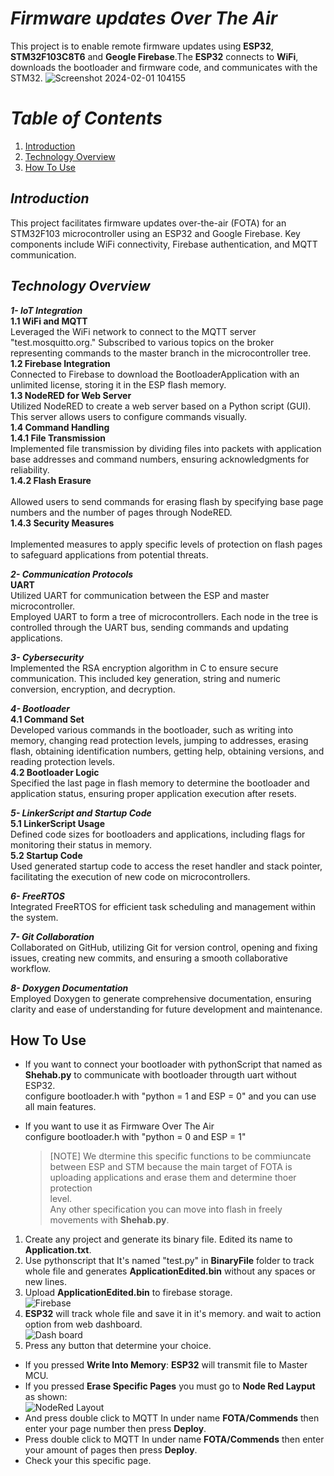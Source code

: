 # _Firmware updates Over The Air_
This project is to enable remote firmware updates using **ESP32**, **STM32F103C8T6** and **Geogle Firebase**.The **ESP32** connects to **WiFi**, downloads the bootloader and firmware code, and communicates with the STM32.
![Screenshot 2024-02-01 104155](https://github.com/ShehabAldeenMo/Fireware-Over-The-Air/assets/114957788/b0d02c6f-00ba-4343-941e-dbdb82eed83a)

# _Table of Contents_
1. [Introduction](#Introduction)
2. [Technology Overview](#Technology-Overview)
3. [How To Use](#How-To-Use)

## _**Introduction**_
This project facilitates firmware updates over-the-air (FOTA) for an STM32F103 microcontroller using an ESP32 and Google Firebase. Key components include WiFi connectivity, Firebase authentication, and MQTT communication.<br /> 

## _Technology Overview_
_**1- IoT Integration**_ <br />
**1.1 WiFi and MQTT** <br /> 
Leveraged the WiFi network to connect to the MQTT server "test.mosquitto.org." Subscribed to various topics on the broker representing commands to the master branch in the microcontroller tree.<br />
**1.2 Firebase Integration** <br /> 
Connected to Firebase to download the BootloaderApplication with an unlimited license, storing it in the ESP flash memory.<br />
**1.3 NodeRED for Web Server** <br /> 
Utilized NodeRED to create a web server based on a Python script (GUI). This server allows users to configure commands visually.<br />
**1.4 Command Handling** <br /> 
**1.4.1 File Transmission** <br /> 
Implemented file transmission by dividing files into packets with application base addresses and command numbers, ensuring acknowledgments for reliability.<br /> 
**1.4.2 Flash Erasure**<br />  
Allowed users to send commands for erasing flash by specifying base page numbers and the number of pages through NodeRED.<br /> 
**1.4.3 Security Measures**<br />  
Implemented measures to apply specific levels of protection on flash pages to safeguard applications from potential threats.<br /> 

_**2- Communication Protocols**_ <br /> 
**UART**<br /> 
Utilized UART for communication between the ESP and master microcontroller.<br />  Employed UART to form a tree of microcontrollers. Each node in the tree is controlled through the UART bus, sending commands and updating applications.<br /> 

_**3- Cybersecurity**_ <br /> 
Implemented the RSA encryption algorithm in C to ensure secure communication. This included key generation, string and numeric conversion, encryption, and decryption.<br /> 

_**4- Bootloader**_ <br /> 
**4.1 Command Set** <br /> 
Developed various commands in the bootloader, such as writing into memory, changing read protection levels, jumping to addresses, erasing flash, obtaining identification numbers, getting help, obtaining versions, and reading protection levels.<br /> 
**4.2 Bootloader Logic** <br /> 
Specified the last page in flash memory to determine the bootloader and application status, ensuring proper application execution after resets.<br /> 

_**5- LinkerScript and Startup Code**_ <br /> 
**5.1 LinkerScript Usage** <br /> 
Defined code sizes for bootloaders and applications, including flags for monitoring their status in memory.<br /> 
**5.2 Startup Code** <br /> 
Used generated startup code to access the reset handler and stack pointer, facilitating the execution of new code on microcontrollers.<br /> 

_**6- FreeRTOS**_ <br /> 
Integrated FreeRTOS for efficient task scheduling and management within the system.<br /> 

_**7- Git Collaboration**_ <br /> 
Collaborated on GitHub, utilizing Git for version control, opening and fixing issues, creating new commits, and ensuring a smooth collaborative workflow.<br /> 

_**8- Doxygen Documentation**_ <br /> 
Employed Doxygen to generate comprehensive documentation, ensuring clarity and ease of understanding for future development and maintenance.<br /> 

## How To Use
+ If you want to connect your bootloader with pythonScript that named as **Shehab.py** to communicate with bootloader througth uart without ESP32.<br />
  configure bootloader.h with "python = 1 and ESP = 0" and you can use all main features.<br />

+ If you want to use it as Firmware Over The Air<br />
  configure bootloader.h with "python = 0 and ESP = 1"<br />
  > [NOTE]
  > We dtermine this specific functions to be commiuncate between ESP and STM because the main target of FOTA is uploading applications and erase them and determine thoer protection     
    level.<br />
  > Any other specification you can move into flash in freely movements with **Shehab.py**.<br />

1. Create any project and generate its binary file. Edited its name to **Application.txt**.<br />
2. Use pythonscript that It's named "test.py" in **BinaryFile** folder to track whole file and generates **ApplicationEdited.bin** without any spaces or new lines.<br />
3. Upload **ApplicationEdited.bin** to firebase storage.<br />
![Firebase](https://github.com/ShehabAldeenMo/Fireware-Over-The-Air/assets/114957788/71ba20b2-ecf9-4a2e-a61c-69737b538e13)
4. **ESP32** will track whole file and save it in it's memory. and wait to action option from web dashboard.<br />
![Dash board](https://github.com/ShehabAldeenMo/Fireware-Over-The-Air/assets/114957788/8e8f0287-d119-4696-b5f4-07b5df8d2bdf)
5. Press any button that determine your choice.<br />
  - If you pressed **Write Into Memory**: **ESP32** will transmit file to Master MCU.<br />
  - If you pressed **Erase Specific Pages** you must go to **Node Red Layput** as shown:<br />
![NodeRed Layout](https://github.com/ShehabAldeenMo/Fireware-Over-The-Air/assets/114957788/a5c9a45e-0a03-4c8c-92cb-1ae178b81508)
  - And press double click to MQTT In under name **FOTA/Commends** then enter your page number then press **Deploy**. <br />
  - Press double click to MQTT In under name **FOTA/Commends** then enter your amount of pages then press **Deploy**.<br />
  - Check your this specific page.<br />
    
